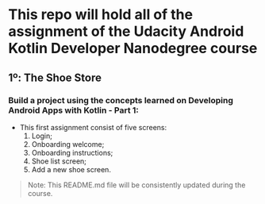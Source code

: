 # This repo will hold all of the assignment of the Udacity Android Kotlin Developer Nanodegree course

## 1º: The Shoe Store
### Build a project using the concepts learned on Developing Android Apps with Kotlin - Part 1:
* This first assignment consist of five screens:
    1. Login;
    2. Onboarding welcome;
    3. Onboarding instructions;
    4. Shoe list screen;
    5. Add a new shoe screen.


> Note: This README.md file will be consistently updated during the course.